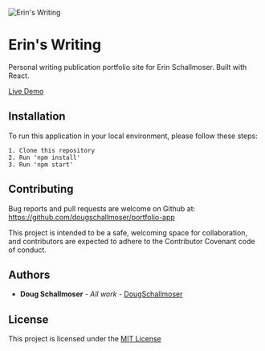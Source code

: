![Erin's Writing](https://user-images.githubusercontent.com/65590878/103159315-ce719880-477c-11eb-8f42-b0d5acf5f156.png)

# Erin's Writing

Personal writing publication portfolio site for Erin Schallmoser. Built with React.

[Live Demo](https://www.erinschallmoser.com/)


## Installation

To run this application in your local environment, please follow these steps:

```
1. Clone this repository
2. Run 'npm install'
3. Run 'npm start'
```


## Contributing

Bug reports and pull requests are welcome on Github at:
https://github.com/dougschallmoser/portfolio-app

This project is intended to be a safe, welcoming space for collaboration, and contributors are expected to adhere to the Contributor Covenant code of conduct.
 

## Authors

* **Doug Schallmoser** - *All work* - [DougSchallmoser](https://github.com/dougschallmoser)


## License

This project is licensed under the [MIT License](https://opensource.org/licenses/MIT)
